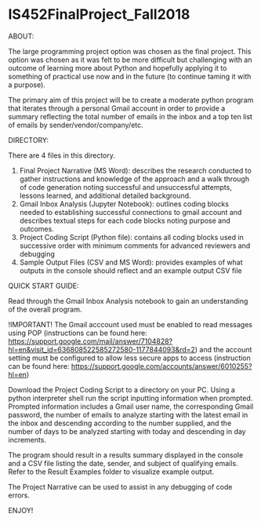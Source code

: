# IS452FinalProject_Fall2018

ABOUT:

The large programming project option was chosen as the final project. This option was chosen as it was felt to be more difficult but challenging with an outcome of learning more about Python and hopefully applying it to something of practical use now and in the future (to continue taming it with a purpose). 

The primary aim of this project will be to create a moderate python program that iterates through a personal Gmail account in order to provide a summary reflecting the total number of emails in the inbox and a top ten list of emails by sender/vendor/company/etc. 

DIRECTORY:

There are 4 files in this directory. 

  1. Final Project Narrative (MS Word): describes the  research conducted to gather instructions and knowledge of the approach and a walk through of code generation noting successful and unsuccessful attempts, lessons learned, and additional detailed background.
  2. Gmail Inbox Analysis (Jupyter Notebook): outlines coding blocks needed to establishing successful connections to gmail account and describes textual steps for each code blocks noting purpose and outcomes.
  3. Project Coding Script (Python file): contains all coding blocks used in successive order with minimum comments for advanced reviewers and debugging
  4. Sample Output Files (CSV and MS Word): provides examples of what outputs in the console should reflect and an example output CSV file 

QUICK START GUIDE:

Read through the Gmail Inbox Analysis notebook to gain an understanding of the overall program. 

!IMPORTANT! 
The Gmail acccount used must be enabled to read messages using POP (instructions can be found here: https://support.google.com/mail/answer/7104828?hl=en&visit_id=636808522585272580-1177844093&rd=2) and the account setting must be configured to allow less secure apps to access (instruction can be found here: https://support.google.com/accounts/answer/6010255?hl=en)

Download the Project Coding Script to a directory on your PC. Using a python interpreter shell run the script inputting information when prompted. Prompted information includes a Gmail user name, the corresponding Gmail password, the number of emails to analyze starting with the latest email in the inbox and descending according to the number supplied, and the number of days to be analyzed starting with today and descending in day increments. 

The program should result in a results summary displayed in the console and a CSV file listing the date, sender, and subject of qualifying emails. Refer to the Result Examples folder to visualize example output. 

The Project Narrative can be used to assist in any debugging of code errors. 

ENJOY!
